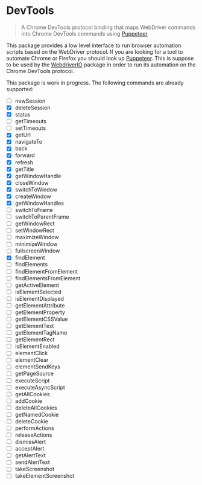 DevTools
========

> A Chrome DevTools protocol binding that maps WebDriver commands into Chrome DevTools commands using [Puppeteer](https://www.npmjs.com/package/puppeteer)

This package provides a low level interface to run browser automation scripts based on the WebDriver protocol. If you are looking for a tool to automate Chrome or Firefox you should look up [Puppeteer](https://www.npmjs.com/package/puppeteer). This is suppose to be used by the [WebdriverIO](https://webdriver.io/) package in order to run its automation on the Chrome DevTools protocol.

This package is work in progress. The following commands are already supported:

- [ ] newSession
- [x] deleteSession
- [x] status
- [ ] getTimeouts
- [ ] setTimeouts
- [x] getUrl
- [x] navigateTo
- [x] back
- [x] forward
- [x] refresh
- [x] getTitle
- [x] getWindowHandle
- [x] closeWindow
- [x] switchToWindow
- [x] createWindow
- [x] getWindowHandles
- [ ] switchToFrame
- [ ] switchToParentFrame
- [ ] getWindowRect
- [ ] setWindowRect
- [ ] maximizeWindow
- [ ] minimizeWindow
- [ ] fullscreenWindow
- [x] findElement
- [ ] findElements
- [ ] findElementFromElement
- [ ] findElementsFromElement
- [ ] getActiveElement
- [ ] isElementSelected
- [ ] isElementDisplayed
- [ ] getElementAttribute
- [ ] getElementProperty
- [ ] getElementCSSValue
- [ ] getElementText
- [ ] getElementTagName
- [ ] getElementRect
- [ ] isElementEnabled
- [ ] elementClick
- [ ] elementClear
- [ ] elementSendKeys
- [ ] getPageSource
- [ ] executeScript
- [ ] executeAsyncScript
- [ ] getAllCookies
- [ ] addCookie
- [ ] deleteAllCookies
- [ ] getNamedCookie
- [ ] deleteCookie
- [ ] performActions
- [ ] releaseActions
- [ ] dismissAlert
- [ ] acceptAlert
- [ ] getAlertText
- [ ] sendAlertText
- [ ] takeScreenshot
- [ ] takeElementScreenshot

